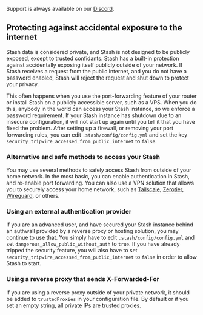 Support is always available on our [Discord](https://discord.gg/2TsNFKt).

## Protecting against accidental exposure to the internet
Stash data is considered private, and Stash is not designed to be publicly exposed, except to trusted confidants. Stash has a built-in protection against accidentally exposing itself publicly outside of your network. If Stash receives a request from the public internet, and you do not have a password enabled, Stash will reject the request and shut down to protect your privacy.

This often happens when you use the port-forwarding feature of your router or install Stash on a publicly accessible server, such as a VPS. When you do this, anybody in the world can access your Stash instance, so we enforce a password requirement. If your Stash instance has shutdown due to an insecure configuration, it will not start up again until you tell it that you have fixed the problem. After setting up a firewall, or removing your port forwarding rules, you can edit `.stash/config/config.yml` and set the key `security_tripwire_accessed_from_public_internet` to `false`.

### Alternative and safe methods to access your Stash
You may use several methods to safely access Stash from outside of your home network. In the most basic, you can enable authentication in Stash, and re-enable port forwarding. You can also use a VPN solution that allows you to securely access your home network, such as [Tailscale](https://tailscale.com), [Zerotier](https://zerotier.com), [Wireguard](https://www.digitalocean.com/community/tutorials/how-to-set-up-wireguard-on-ubuntu-20-04), or others.

### Using an external authentication provider
If you are an advanced user, and have secured your Stash instance behind an authwall provided by a reverse proxy or hosting solution, you may continue to use that. You simply have to edit `.stash/config/config.yml` and set `dangerous_allow_public_without_auth` to `true`. If you have already tripped the security feature, you will also have to set `security_tripwire_accessed_from_public_internet` to `false` in order to allow Stash to start.

### Using a reverse proxy that sends X-Forwarded-For
If you are using a reverse proxy outside of your private network, it should be added to `trustedProxies` in your configuration file. By default or if you set an empty string, all private IPs are trusted proxies.